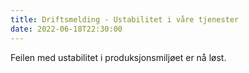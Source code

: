 ```yaml
---
title: Driftsmelding - Ustabilitet i våre tjenester
date: 2022-06-18T22:30:00
--- 
```

Feilen med ustabilitet i produksjonsmiljøet er nå løst.
